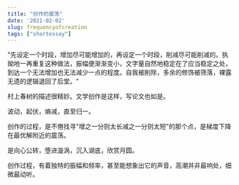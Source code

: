```yaml
---
title: "创作的震荡"
date: '2021-02-02'
slug: frequencyofcreation
tags: ["shortessay"]
---
```


"先设定一个时段，增加尽可能增加的，再设定一个时段，削减尽可能削减的。执拗地一再重复这种做法，振幅便渐渐变小，文字量自然地稳定在了应当稳定之处，到达一个无法增加也无法减少一点的程度。自我被削除，多余的修饰被筛落，裸露无遗的逻辑退回了后堂。"

村上春树的描述很精妙。文学创作是这样，写论文也如是。

波动，起伏，熵减，直至归一。

创作的过程，是不倦找寻"增之一分则太长减之一分则太短"的那个点，是梯度下降在最优解附近的震荡。

是向心公转，堕进漩涡，沉入湖底，欣赏月圆。

创作过程，有着独特的振幅和频率，甚至能想象出它的声音，高潮并非最响处，细微最动听。
